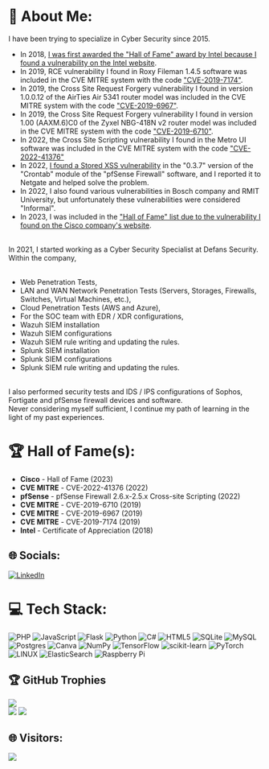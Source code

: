 # 💫 About Me:
I have been trying to specialize in Cyber Security since 2015. 
<ul>
  <li>In 2018, <a target="_blank" href="https://github.com/alicangnll/alicangnll/blob/main/intel.jpeg">I was first awarded the "Hall of Fame" award by Intel because I found a vulnerability on the Intel website</a>.</li>
  <li>In 2019, RCE vulnerability I found in Roxy Fileman 1.4.5 software was included in the CVE MITRE system with the code <a target="_blank" href="https://nvd.nist.gov/vuln/detail/CVE-2019-7174">"CVE-2019-7174"</a>.</li>
  <li>In 2019, the Cross Site Request Forgery vulnerability I found in version 1.0.0.12 of the AirTies Air 5341 router model was included in the CVE MITRE system with the code <a target="_blank" href="https://www.exploit-db.com/exploits/46253">"CVE-2019-6967"</a>.</li>
  <li>In 2019, the Cross Site Request Forgery vulnerability I found in version 1.00 (AAXM.6)C0 of the Zyxel NBG-418N v2 router model was included in the CVE MITRE system with the code <a target="_blank" href="https://www.exploit-db.com/exploits/46240">"CVE-2019-6710"</a>.</li>
  <li>In 2022, the Cross Site Scripting vulnerability I found in the Metro UI software was included in the CVE MITRE system with the code <a target="_blank" href="https://nvd.nist.gov/vuln/detail/CVE-2022-41376">"CVE-2022-41376"</a></li>
  <li>In 2022, <a target="_blank" href="https://redmine.pfsense.org/issues/13299">I found a Stored XSS vulnerability</a> in the "0.3.7" version of the "Crontab" module of the "pfSense Firewall" software, and I reported it to Netgate and helped solve the problem.</li>
  <li>In 2022, I also found various vulnerabilities in Bosch company and RMIT University, but unfortunately these vulnerabilities were considered "Informal".</li>
  <li>In 2023, I was included in the <a target="_blank" href="https://bugcrowd.com/ciscosecurity/hall-of-fame">"Hall of Fame" list due to the vulnerability I found on the Cisco company's website</a>.</li>
</ul>
<br>
In 2021, I started working as a Cyber Security Specialist at Defans Security. Within the company,
<br><br>
<ul>
  <li>Web Penetration Tests,</li>
  <li>LAN and WAN Network Penetration Tests (Servers, Storages, Firewalls, Switches, Virtual Machines, etc.),</li> 
  <li>Cloud Penetration Tests (AWS and Azure),</li>
  <li>For the SOC team with EDR / XDR configurations,</li>
  <li>Wazuh SIEM installation</li>
  <li>Wazuh SIEM configurations</li> 
  <li>Wazuh SIEM rule writing and updating the rules.</li>
  <li>Splunk SIEM installation</li>
  <li>Splunk SIEM configurations</li> 
  <li>Splunk SIEM rule writing and updating the rules.</li>
</ul>
<br>
I also performed security tests and IDS / IPS configurations of Sophos, Fortigate and pfSense firewall devices and software.
<br>
Never considering myself sufficient, I continue my path of learning in the light of my past experiences.

# 🏆 Hall of Fame(s):
<ul>
  <li><b>Cisco</b> - Hall of Fame (2023)</li>
  <li><b>CVE MITRE</b> - CVE-2022-41376 (2022)</li>
  <li><b>pfSense</b> - pfSense Firewall 2.6.x-2.5.x Cross-site Scripting (2022)</li>
  <li><b>CVE MITRE</b> - CVE-2019-6710 (2019)</li>
  <li><b>CVE MITRE</b> - CVE-2019-6967 (2019)</li>
  <li><b>CVE MITRE</b> - CVE-2019-7174 (2019)</li>
  <li><b>Intel</b> - Certificate of Appreciation (2018)</li>
</ul>


## 🌐 Socials:
[![LinkedIn](https://img.shields.io/badge/LinkedIn-%230077B5.svg?logo=linkedin&logoColor=white)](https://linkedin.com/in/alicangonullu)

# 💻 Tech Stack:
![PHP](https://img.shields.io/badge/php-%23777BB4.svg?style=for-the-badge&logo=php&logoColor=white) ![JavaScript](https://img.shields.io/badge/javascript-%23323330.svg?style=for-the-badge&logo=javascript&logoColor=%23F7DF1E) ![Flask](https://img.shields.io/badge/flask-%23000.svg?style=for-the-badge&logo=flask&logoColor=white) ![Python](https://img.shields.io/badge/python-3670A0?style=for-the-badge&logo=python&logoColor=ffdd54) ![C#](https://img.shields.io/badge/c%23-%23239120.svg?style=for-the-badge&logo=c-sharp&logoColor=white) ![HTML5](https://img.shields.io/badge/html5-%23E34F26.svg?style=for-the-badge&logo=html5&logoColor=white) ![SQLite](https://img.shields.io/badge/sqlite-%2307405e.svg?style=for-the-badge&logo=sqlite&logoColor=white) ![MySQL](https://img.shields.io/badge/mysql-%2300f.svg?style=for-the-badge&logo=mysql&logoColor=white) ![Postgres](https://img.shields.io/badge/postgres-%23316192.svg?style=for-the-badge&logo=postgresql&logoColor=white) ![Canva](https://img.shields.io/badge/Canva-%2300C4CC.svg?style=for-the-badge&logo=Canva&logoColor=white) ![NumPy](https://img.shields.io/badge/numpy-%23013243.svg?style=for-the-badge&logo=numpy&logoColor=white) ![TensorFlow](https://img.shields.io/badge/TensorFlow-%23FF6F00.svg?style=for-the-badge&logo=TensorFlow&logoColor=white) ![scikit-learn](https://img.shields.io/badge/scikit--learn-%23F7931E.svg?style=for-the-badge&logo=scikit-learn&logoColor=white) ![PyTorch](https://img.shields.io/badge/PyTorch-%23EE4C2C.svg?style=for-the-badge&logo=PyTorch&logoColor=white) ![LINUX](https://img.shields.io/badge/Linux-FCC624?style=for-the-badge&logo=linux&logoColor=black) ![ElasticSearch](https://img.shields.io/badge/-ElasticSearch-005571?style=for-the-badge&logo=elasticsearch) ![Raspberry Pi](https://img.shields.io/badge/-RaspberryPi-C51A4A?style=for-the-badge&logo=Raspberry-Pi) 

## 🏆 GitHub Trophies
![](https://github-readme-stats.vercel.app/api?username=alicangnll&theme=radical&hide_border=false&include_all_commits=true&count_private=true)<br/>
![](https://github-profile-trophy.vercel.app/?username=alicangnll&theme=radical&no-frame=false&no-bg=true&margin-w=4)
![](https://github-readme-stats.vercel.app/api/top-langs/?username=alicangnll&theme=radical&hide_border=false&include_all_commits=true&count_private=true&layout=compact)

## 🌐 Visitors:
[![](https://visitcount.itsvg.in/api?id=alicangnll&icon=0&color=0)](https://visitcount.itsvg.in)
